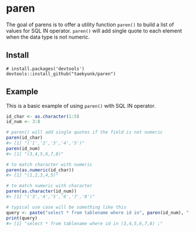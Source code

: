 <!-- README.md is generated from README.Rmd. Please edit that file -->
paren
=====

The goal of parens is to offer a utility function `paren()` to build a list of values for SQL IN operator. `paren()` will add single quote to each element when the data type is not numeric.

Install
-------

    # install.packages('devtools')
    devtools::install_github("taekyunk/paren")

Example
-------

This is a basic example of using `paren()` with SQL IN operator.

``` r
id_char <- as.character(1:5)
id_num <- 3:8

# paren() will add single quotes if the field is not numeric
paren(id_char)
#> [1] "('1','2','3','4','5')"
paren(id_num)
#> [1] "(3,4,5,6,7,8)"

# to match character with numeric
paren(as.numeric(id_char))
#> [1] "(1,2,3,4,5)"

# to match numeric with character
paren(as.character(id_num))
#> [1] "('3','4','5','6','7','8')"

# typical use case will be something like this
query <- paste("select * from tablename where id in", paren(id_num), ";")
print(query)
#> [1] "select * from tablename where id in (3,4,5,6,7,8) ;"
```
